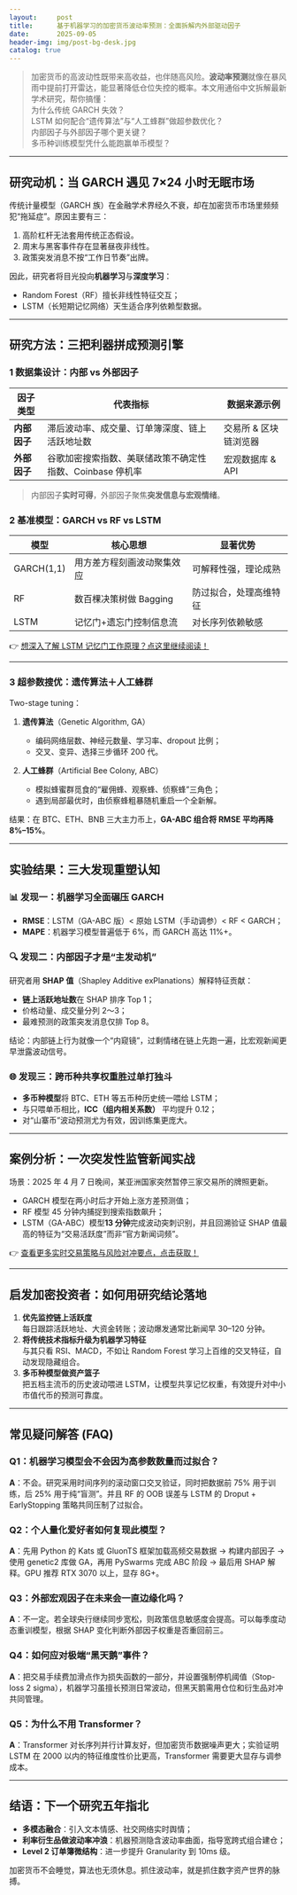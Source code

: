 ```yaml
---
layout:     post
title:      基于机器学习的加密货币波动率预测：全面拆解内外部驱动因子
date:       2025-09-05
header-img: img/post-bg-desk.jpg
catalog: true
---
```


> 加密货币的高波动性既带来高收益，也伴随高风险。**波动率预测**就像在暴风雨中提前打开雷达，能显著降低仓位失控的概率。本文用通俗中文拆解最新学术研究，帮你搞懂：  
> 为什么传统 GARCH 失效？  
> LSTM 如何配合“遗传算法”与“人工蜂群”做超参数优化？  
> 内部因子与外部因子哪个更关键？  
> 多币种训练模型凭什么能跑赢单币模型？

---

## 研究动机：当 GARCH 遇见 7×24 小时无眠市场

传统计量模型（GARCH 族）在金融学术界经久不衰，却在加密货币市场里频频犯“拖延症”。原因主要有三：

1. 高阶杠杆无法套用传统正态假设。  
2. 周末与黑客事件存在显著昼夜非线性。  
3. 政策突发消息不按“工作日节奏”出牌。

因此，研究者将目光投向**机器学习**与**深度学习**：  
- Random Forest（RF）擅长非线性特征交互；  
- LSTM（长短期记忆网络）天生适合序列依赖型数据。

---

## 研究方法：三把利器拼成预测引擎

### 1 数据集设计：内部 vs 外部因子

| 因子类型 | 代表指标 | 数据来源示例 |
|---|---|---|
| **内部因子** | 滞后波动率、成交量、订单簿深度、链上活跃地址数 | 交易所 & 区块链浏览器 |
| **外部因子** | 谷歌加密搜索指数、美联储政策不确定性指数、Coinbase 停机率 | 宏观数据库 & API |

> 内部因子**实时可得**，外部因子聚焦**突发信息与宏观情绪**。

### 2 基准模型：GARCH vs RF vs LSTM

| 模型 | 核心思想 | 显著优势 |
|---|---|---|
| GARCH(1,1) | 用方差方程刻画波动聚集效应 | 可解释性强，理论成熟 |
| RF | 数百棵决策树做 Bagging | 防过拟合，处理高维特征 |
| LSTM | 记忆门+遗忘门控制信息流 | 对长序列依赖敏感 |

👉 [想深入了解 LSTM 记忆门工作原理？点这里继续阅读！](https://okxdog.com/)

---

### 3 超参数搜优：遗传算法＋人工蜂群

Two-stage tuning：

1. **遗传算法**（Genetic Algorithm, GA）  
   - 编码网络层数、神经元数量、学习率、dropout 比例；  
   - 交叉、变异、选择三步循环 200 代。

2. **人工蜂群**（Artificial Bee Colony, ABC）  
   - 模拟蜂蜜群觅食的“雇佣蜂、观察蜂、侦察蜂”三角色；  
   - 遇到局部最优时，由侦察蜂粗暴随机重启一个全新解。

结果：在 BTC、ETH、BNB 三大主力币上，**GA-ABC 组合将 RMSE 平均再降 8%–15%**。

---

## 实验结果：三大发现重塑认知

### 📊 发现一：机器学习全面碾压 GARCH

- **RMSE**：LSTM（GA-ABC 版）< 原始 LSTM（手动调参）< RF < GARCH；  
- **MAPE**：机器学习模型普遍低于 6%，而 GARCH 高达 11%+。

### 🔍 发现二：内部因子才是“主发动机”

研究者用 **SHAP 值**（Shapley Additive exPlanations）解释特征贡献：

- **链上活跃地址数**在 SHAP 排序 Top 1；  
- 价格动量、成交量分列 2～3；  
- 最难预测的政策突发消息仅排 Top 8。

结论：内部链上行为就像一个“内窥镜”，过剩情绪在链上先跑一遍，比宏观新闻更早泄露波动信号。

### 🌐 发现三：跨币种共享权重胜过单打独斗

- **多币种模型**将 BTC、ETH 等五币种历史统一喂给 LSTM；  
- 与只喂单币相比，**ICC（组内相关系数）** 平均提升 0.12；  
- 对“山寨币”波动预测尤为有效，因训练集更庞大。

---

## 案例分析：一次突发性监管新闻实战

场景：2025 年 4 月 7 日晚间，某亚洲国家突然暂停三家交易所的牌照更新。

- GARCH 模型在两小时后才开始上涨方差预测值；  
- RF 模型 45 分钟内捕捉到搜索指数飙升；  
- LSTM（GA-ABC）模型**13 分钟**完成波动突刺识别，并且回溯验证 SHAP 值最高的特征为“交易活跃度”而非“官方新闻词频”。

👉 [查看更多实时交易策略与风险对冲要点，点击获取！](https://okxdog.com/)

---

## 启发加密投资者：如何用研究结论落地

1. **优先监控链上活跃度**  
   每日跟踪活跃地址、大资金转账；波动爆发通常比新闻早 30–120 分钟。
2. **将传统技术指标升级为机器学习特征**  
   与其只看 RSI、MACD，不如让 Random Forest 学习上百维的交叉特征，自动发现隐藏组合。
3. **多币种模型做资产篮子**  
   把五档主流币的历史波动喂进 LSTM，让模型共享记忆权重，有效提升对中小市值代币的预测可靠度。

---

## 常见疑问解答 (FAQ)

### Q1：机器学习模型会不会因为高参数数量而过拟合？
**A**：不会。研究采用时间序列的滚动窗口交叉验证，同时把数据前 75% 用于训练，后 25% 用于纯“盲测”。并且 RF 的 OOB 误差与 LSTM 的 Droput + EarlyStopping 策略共同压制了过拟合。

### Q2：个人量化爱好者如何复现此模型？
**A**：先用 Python 的 Kats 或 GluonTS 框架加载高频交易数据 → 构建内部因子 → 使用 genetic2 库做 GA，再用 PySwarms 完成 ABC 阶段 → 最后用 SHAP 解释。GPU 推荐 RTX 3070 以上，显存 8G+。

### Q3：外部宏观因子在未来会一直边缘化吗？
**A**：不一定。若全球央行继续同步宽松，则政策信息敏感度会提高。可以每季度动态重训模型，根据 SHAP 变化判断外部因子权重是否重回前三。

### Q4：如何应对极端“黑天鹅”事件？
**A**：把交易手续费加滑点作为损失函数的一部分，并设置强制停机阈值（Stop-loss 2 sigma），机器学习虽擅长预测日常波动，但黑天鹅需用仓位和衍生品对冲共同管理。

### Q5：为什么不用 Transformer？
**A**：Transformer 对长序列并行计算友好，但加密货币数据噪声更大；实验证明 LSTM 在 2000 以内的特征维度性价比更高，Transformer 需要更大显存与调参成本。

---

## 结语：下一个研究五年指北

- **多模态融合**：引入文本情感、社交网络实时舆情；  
- **利率衍生品做波动率冲浪**：机器预测隐含波动率曲面，指导宽跨式组合建仓；  
- **Level 2 订单簿微结构**：进一步提升 Granularity 到 10ms 级。

加密货币不会睡觉，算法也无须休息。抓住波动率，就是抓住数字资产世界的脉搏。